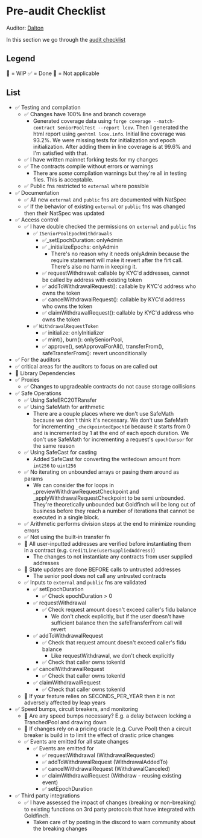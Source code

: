 # Pre-audit Checklist

Auditor: [Dalton](https://github.com/daltyboy11)

In this section we go through the [audit checklist](internal-audits/withdrawal-mechanics/withdrawal-mechanics-audit.md)

## Legend

🚧 = WIP
✅ = Done
🚫 = Not applicable

## List

- ✅ Testing and compilation
  - ✅ Changes have 100% line and branch coverage
    - Generated coverage data using `forge coverage --match-contract SeniorPoolTest --report lcov`. Then I generated the html report
      using `genhtml lcov.info`. Initial line coverage was 93.2%. We were missing tests for initialization and epoch initialization. After
      adding them in line coverage is at 99.6% and I'm satisfied with that.
  - ✅ I have written mainnet forking tests for my changes
  - ✅ The contracts compile without errors or warnings
    - There are _some_ compilation warnings but they're all in testing files. This is acceptable.
  - ✅ Public fns restricted to `external` where possible
- ✅ Documentation
  - ✅ All new `external` and `public` fns are documented with NatSpec
  - ✅ If the behavior of existing `external` or `public` fns was changed then their NatSpec was updated
- ✅ Access control
  - ✅ I have double checked the permissions on `external` and `public` fns
    - ✅ `ISeniorPoolEpochWithdrawals`
      - ✅_setEpochDuration: onlyAdmin
      - ✅ \_initializeEpochs: onlyAdmin
        - There's no reason why it needs onlyAdmin because the require statement will make it revert after the firt call. There's also no harm in keeping it.
      - ✅ requestWithdrawal: callable by KYC'd addresses, cannot be called by address with existing token
      - ✅ addToWithdrawalRequest(): callable by KYC'd address who owns the token
      - ✅ cancelWithdrawalRequest(): callable by KYC'd address who owns the token
      - ✅ claimWithdrawalRequest(): callable by KYC'd address who owns the token
    - ✅ `WithdrawalRequestToken`
      - ✅ initialize: onlyInitializer
      - ✅ mint(), burn(): onlySeniorPool,
      - ✅ approve(), setApprovalForAll(), transferFrom(), safeTransferFrom(): revert unconditionally
- ✅ For the auditors
- ✅ critical areas for the auditors to focus on are called out
- 🚫 Library Dependencies
- ✅ Proxies
  - ✅ Changes to upgradeable contracts do not cause storage collisions
- ✅ Safe Operations
  - ✅ Using SafeERC20TRansfer
  - ✅ Using SafeMath for arithmetic
    - There are a couple places where we don't use SafeMath because we don't think it's necessary. We don't use SafeMath for incrementing `_checkpointedEpochId`
      because it starts from 0 and is incremented by 1 at the end of each epoch duration. We don't use SafeMath for incrementing a request's `epochCursor` for the
      same reason
  - ✅ Using SafeCast for casting
    - Added SafeCast for converting the writedown amount from `int256` to `uint256`
  - ✅ No iterating on unbounded arrays or pasing them around as params
    - We can consider the for loops in \_previewWithdrawRequestCheckpoint and
      \_applyWithdrawalRequestCheckpoint to be semi unbounded. They're theoretically
      unbounded but Goldfinch will be long out of business before they reach a number
      of iterations that cannot be executed in a single block.
  - ✅ Arithmetic performs division steps at the end to minimize rounding errors
  - ✅ Not using the built-in transfer fn
  - 🚫 All user-inputted addresses are verified before instantiating them in a contract (e.g. `CreditLine(userSuppliedAddress)`)
    - The changes to not instantiate any contracts from user supplied addresses
  - 🚫 State updates are done BEFORE calls to untrusted addresses
    - The senior pool does not call any untrusted contracts
  - ✅ Inputs to `external` and `public` fns are validated
    - ✅ setEpochDuration
      - ✅ Check epochDuration > 0
    - ✅ requestWithdrawal
      - ✅ Check request amount doesn't exceed caller's fidu balance
        - We don't check explicitly, but if the user doesn't have sufficient balance
          then the safeTransferFrom call will revert
    - ✅ addToWithdrawalRequest
      - ✅ Check that request amount doesn't exceed caller's fidu balance
        - Like requestWithdrawal, we don't check explicitly
      - ✅ Check that caller owns tokenId
    - ✅ cancelWithdrawalRequest
      - ✅ Check that caller owns tokenId
    - ✅ claimWithdrawalRequest
      - ✅ Check that caller owns tokenId
  - 🚫 If your feature relies on SECONDS_PER_YEAR then it is not adversely affected by leap years
- ✅ Speed bumps, circuit breakers, and monitoring
  - 🚫 Are any speed bumps necessary? E.g. a delay between locking a TranchedPool and drawing down
  - 🚫 If changes rely on a pricing oracle (e.g. Curve Pool) then a circuit breaker is build in to limit
    the effect of drastic price changes
  - ✅ Events are emitted for all state changes
    - ✅ Events are emitted for
      - ✅ requestWithdrawal (WithdrawalRequested)
      - ✅ addToWithdrawalRequest (WithdrawalAddedTo)
      - ✅ cancelWithdrawalRequest (WithdrawalCanceled)
      - ✅ claimWithdrawalRequest (Withdraw - reusing existing event)
      - ✅ setEpochDuration
- ✅ Third party integrations
  - ✅ I have assessed the impact of changes (breaking or non-breaking) to existing
    functions on 3rd party protocols that have integrated with Goldfinch.
    - Taken care of by posting in the discord to warn community about the breaking changes
